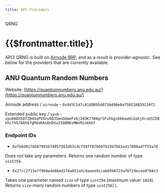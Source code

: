 ```yaml
---
title: API Providers
---
```


<TitleSpan>QRNG</TitleSpan>

# {{$frontmatter.title}}

<TocHeader />
<TOC class="table-of-contents" :include-level="[2,3]" />

API3 QRNG is built on [Airnode RRP](/airnode/v0.6/concepts), and as a result is
provider-agnostic. See below for the providers that are currently available.

## ANU Quantum Random Numbers

Website:
[https://quantumnumbers.anu.edu.au/](https://quantumnumbers.anu.edu.au/)

Airnode address / `airnode` - `0x9d3C147cA16DB954873A498e0af5852AB39139f2`

Extended public key / `xpub` -
`xpub6DXSDTZBd4aPVXnv6Q3SmnGUweFv6j24SK77W4qrSFuhGgi666awUiXakjXruUSCDQhhctVG7AQt67gMdaRAsDnDXv23bBRKsMWvRzo6kbf`

### Endpoint IDs

- `0xfb6d017bb87991b7495f563db3c8cf59ff87b09781947bb1e417006ad7f55a78`

Does not take any parameters. Returns one random number of type `uint256`.

- `0x27cc2713e7f968e4e86ed274a051a5c8aaee9cca66946f23af6f29ecea9704c3`

Takes one parameter named `size` of type `uint256` (maximum value: `1024`).
Returns `size`-many random numbers of type `uint256[]`.
